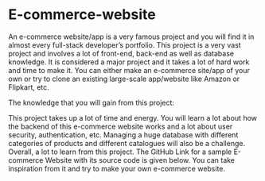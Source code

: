 # E-commerce-website

An e-commerce website/app is a very famous project and you will find it in almost every full-stack developer’s portfolio. This project is a very vast project and involves a lot of front-end, back-end as well as database knowledge. It is considered a major project and it takes a lot of hard work and time to make it. You can either make an e-commerce site/app of your own or try to clone an existing large-scale app/website like Amazon or Flipkart, etc. 

The knowledge that you will gain from this project:

This project takes up a lot of time and energy. You will learn a lot about how the backend of this e-commerce website works and a lot about user security, authentication, etc. Managing a huge database with different categories of products and different catalogues will also be a challenge. Overall, a lot to learn from this project. The GitHub Link for a sample E-commerce Website with its source code is given below. You can take inspiration from it and try to make your own e-commerce website.
